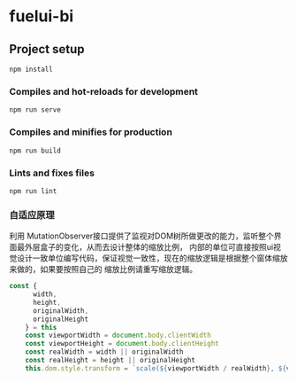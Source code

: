 # fuelui-bi

## Project setup
```
npm install
```

### Compiles and hot-reloads for development
```
npm run serve
```

### Compiles and minifies for production
```
npm run build
```

### Lints and fixes files
```
npm run lint
```
### 自适应原理
利用 MutationObserver接口提供了监视对DOM树所做更改的能力，监听整个界面最外层盒子的变化，从而去设计整体的缩放比例，
内部的单位可直接按照ui视觉设计一致单位编写代码，保证视觉一致性，现在的缩放逻辑是根据整个窗体缩放来做的，如果要按照自己的
缩放比例请重写缩放逻辑。
```js
const {
      width,
      height,
      originalWidth,
      originalHeight
    } = this
    const viewportWidth = document.body.clientWidth
    const viewportHeight = document.body.clientHeight
    const realWidth = width || originalWidth
    const realHeight = height || originalHeight
    this.dom.style.transform = `scale(${viewportWidth / realWidth}, ${viewportHeight / realHeight})`
```
